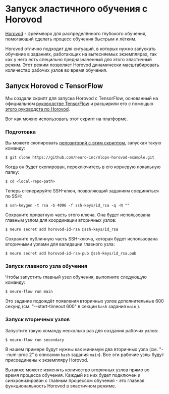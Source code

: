 # Запуск эластичного обучения с Horovod

[Horovod](https://github.com/horovod/horovod) - фреймворк для распределённого глубокого обучения, помогающий сделать процесс обучения быстрым и лёгким.

Horovod отлично подходит для ситуаций, в которых нужно запускать обучение в заданиях, работающих на вытесняемых экземплярах, так как у него есть специльно предназначенный для этого эластичный режим. Этот режим позволяет Horovod динамически масштабировать количество рабочих узлов во время обучения.

## Запуск Horovod с TensorFlow

Мы создали скрипт для запуска Horovod с TensorFlow, основанный на официальном [руководстве TensorFlow](https://www.tensorflow.org/tutorials/quickstart/beginner) и расширили его с помощью [этого руководста по Horovod](https://horovod.readthedocs.io/en/stable/elastic.html).

Вот как можно использовать этот скрипт на платформе.

### Подготовка

Вы можете скопировать [репозиторий с этим скриптом](https://github.com/neuro-inc/mlops-horovod-example), запуская такую команду:

```text
$ git clone https://github.com/neuro-inc/mlops-horovod-example.git
```

Когда он будет скопирован, переключитесь в его корневую локальную папку:

```text
$ cd <local-repo-path>
```

Теперь сгенерируйте SSH-ключ, позволяющий заданиям соединяться по SSH:

```text
$ ssh-keygen -t rsa -b 4096 -f ssh-keys/id_rsa -q -N ""
```

Сохраните приватную часть этого ключа. Она будет использована главным узлом для координации вторичных узлов:

```text
$ neuro secret add horovod-id-rsa @ssh-keys/id_rsa
```

Сохраните публичную часть SSH-ключа, которая будет использована вторичными узлами для валидации главного узла:

```text
$ neuro secret add horovod-id-rsa-pub @ssh-keys/id_rsa.pub
```

### Запуск главного узла обучения

Чтобы запустить главный узел обучения, выполните следующую команду:

```text
$ neuro-flow run main
```

Это задание подождёт появления вторичных узлов дополнительные 600 секунд \(см. "--start-timeout 600" в секции `bash` задания `main` \).

### Запуск вторичных узлов

Запустите такую команду несколько раз для создания рабочих узлов:

```text
$ neuro-flow run secondary
```

В нашем примере будут нужны как минимум два вторичных узла \(см. "--num-proc 2" в описании `bash` задания `main`\). Все эти рабочие узлы будут присоединены к экземпляру Horovod. 

Вытакже можете изменять количество вторичных узлов прямо во время процесса обучения. Каждый из них будет подключен и синхронизирован с главным процессом обучения - это главная функциональность Horovod в эластичном режиме.



